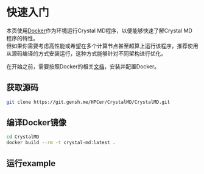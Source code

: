 # 快速入门

本页使用[Docker](https://docs.docker.com/)作为环境运行Crystal MD程序，以便能够快速了解Crystal MD 程序的特性。  
但如果你需要考虑高性能或希望在多个计算节点甚至超算上运行该程序，推荐使用从源码编译的方式安装运行，这种方式能够针对不同架构进行优化。

在开始之前，需要按照Docker的相关[文档](https://docs.docker.com/)，安装并配置Docker。

## 获取源码
```bash
git clone https://git.gensh.me/HPCer/CrystalMD/CrystalMD.git
```

## 编译Docker镜像
```bash
cd CrystalMD
docker build --rm -t crystal-md:latest .
```

## 运行example
```bash

```